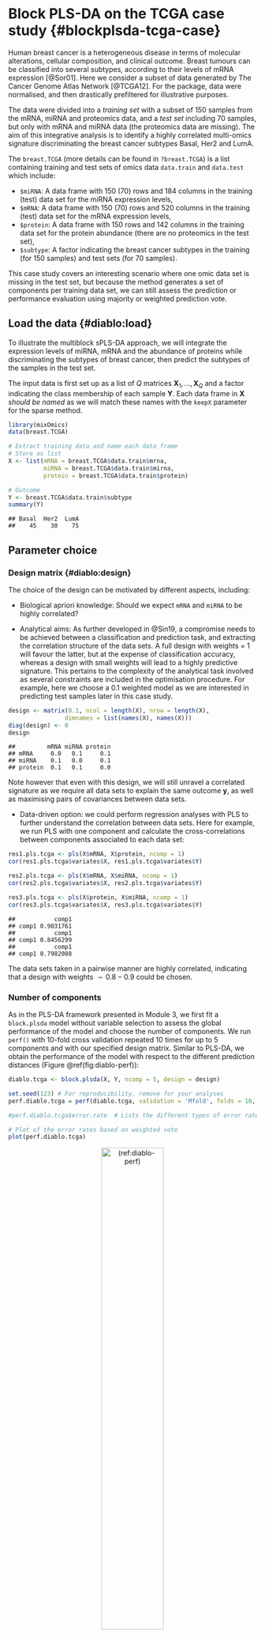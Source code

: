 






# Block PLS-DA on the TCGA case study {#blockplsda-tcga-case}

Human breast cancer is a heterogeneous disease in terms of molecular alterations, cellular composition, and clinical outcome. Breast tumours can be classified into several subtypes, according to their levels of mRNA expression [@Sor01]. Here we consider a subset of data generated by The Cancer Genome Atlas Network [@TCGA12]. For the package, data were normalised, and then drastically prefiltered for illustrative purposes. 

The data were divided into a *training set* with a subset of 150 samples from the mRNA, miRNA and proteomics data, and a *test set* including 70 samples, but only with mRNA and miRNA data (the proteomics data are missing). The aim of this integrative analysis is to identify a highly correlated multi-omics signature discriminating the breast cancer subtypes Basal, Her2 and LumA. 

The `breast.TCGA` (more details can be found in `?breast.TCGA`) is a list containing training and test sets of omics data `data.train` and `data.test` which include:

- `$miRNA`: A data frame with 150 (70) rows and 184 columns in the training (test) data set for the miRNA expression levels,
- `$mRNA`: A data frame with 150 (70) rows and 520 columns in the training (test) data set for the mRNA expression levels,
- `$protein`: A data frame with 150 rows and 142 columns in the training data set for the protein abundance (there are no proteomics in the test set),
- `$subtype`: A factor indicating the breast cancer subtypes in the training (for 150 samples) and test sets (for 70 samples).

This case study covers an interesting scenario where one omic data set is missing in the test set, but because the method generates a set of components per training data set, we can still assess the prediction or performance evaluation using majority or weighted prediction vote.

## Load the data {#diablo:load}

To illustrate the multiblock sPLS-DA approach, we will integrate the expression levels of miRNA, mRNA and the abundance of proteins while discriminating the subtypes of breast cancer, then predict the subtypes of the samples in the test set.

The input data is first set up as a list of $Q$ matrices $\boldsymbol X_1, \dots, \boldsymbol X_Q$ and a factor indicating the class membership of each sample $\boldsymbol Y$. Each data frame in $\boldsymbol X$ *should be named* as we will match these names with the `keepX` parameter for the sparse method. 


```r
library(mixOmics)
data(breast.TCGA)

# Extract training data and name each data frame
# Store as list
X <- list(mRNA = breast.TCGA$data.train$mrna, 
          miRNA = breast.TCGA$data.train$mirna, 
          protein = breast.TCGA$data.train$protein)

# Outcome
Y <- breast.TCGA$data.train$subtype
summary(Y)
```

```
## Basal  Her2  LumA 
##    45    30    75
```
 

## Parameter choice

### Design matrix {#diablo:design}

The choice of the design can be motivated by different aspects, including:

- Biological apriori knowledge: Should we expect `mRNA` and `miRNA` to be highly correlated?

- Analytical aims: As further developed in @Sin19, a compromise needs to be achieved between a classification and prediction task, and extracting the correlation structure of the data sets. A full design with weights = 1 will favour the latter, but at the expense of classification accuracy, whereas a design with small weights will lead to a highly predictive signature. This pertains to the complexity of the analytical task involved as several constraints are included in the optimisation procedure. For example, here we choose a 0.1 weighted model as we are interested in predicting test samples later in this case study.


```r
design <- matrix(0.1, ncol = length(X), nrow = length(X), 
                dimnames = list(names(X), names(X)))
diag(design) <- 0
design 
```

```
##         mRNA miRNA protein
## mRNA     0.0   0.1     0.1
## miRNA    0.1   0.0     0.1
## protein  0.1   0.1     0.0
```

Note however that even with this design, we will still unravel a correlated signature as we require all data sets to explain the same outcome $\boldsymbol y$, as well as maximising pairs of covariances between data sets.

- Data-driven option: we could perform regression analyses with PLS to further understand the correlation between data sets. Here for example, we run PLS with one component and calculate the cross-correlations between components associated to each data set:


```r
res1.pls.tcga <- pls(X$mRNA, X$protein, ncomp = 1)
cor(res1.pls.tcga$variates$X, res1.pls.tcga$variates$Y)

res2.pls.tcga <- pls(X$mRNA, X$miRNA, ncomp = 1)
cor(res2.pls.tcga$variates$X, res2.pls.tcga$variates$Y)

res3.pls.tcga <- pls(X$protein, X$miRNA, ncomp = 1)
cor(res3.pls.tcga$variates$X, res3.pls.tcga$variates$Y)
```

```
##           comp1
## comp1 0.9031761
##           comp1
## comp1 0.8456299
##           comp1
## comp1 0.7982008
```

The data sets taken in a pairwise manner are highly correlated, indicating that a design with weights $\sim 0.8 - 0.9$ could be chosen.

### Number of components

As in the PLS-DA framework presented in Module 3, we first fit a `block.plsda` model without variable selection to assess the global performance of the model and choose the number of components. We run `perf()` with 10-fold cross validation repeated 10 times for up to 5 components and with our specified design matrix. Similar to PLS-DA, we obtain the performance of the model with respect to the different prediction distances (Figure \@ref(fig:diablo-perf)): 


```r
diablo.tcga <- block.plsda(X, Y, ncomp = 5, design = design)

set.seed(123) # For reproducibility, remove for your analyses
perf.diablo.tcga = perf(diablo.tcga, validation = 'Mfold', folds = 10, nrepeat = 10)

#perf.diablo.tcga$error.rate  # Lists the different types of error rates

# Plot of the error rates based on weighted vote
plot(perf.diablo.tcga)
```

<div class="figure" style="text-align: center">
<img src="Figures/DIABLO/diablo-perf-1.png" alt="(ref:diablo-perf)" width="50%" />
<p class="caption">(\#fig:diablo-perf)(ref:diablo-perf)</p>
</div>

(ref:diablo-perf) **Choosing the number of components in `block.plsda` using `perf()` with 10 x 10-fold CV function in the `breast.TCGA` study**. Classification error rates (overall and balanced, see Module 2) are represented on the y-axis with respect to the  number of components on the x-axis for each prediction distance presented in PLS-DA in Seciton 3.4 and detailed in Extra reading material 3 from Module 3. Bars show the standard deviation across the 10 repeated folds. The plot shows that the error rate reaches a minimum from 2 to 3 dimensions.

The performance plot indicates that two components should be sufficient in the final model, and that the centroids distance might lead to better prediction. A balanced error rate (BER) should be considered for further analysis. 

The following outputs the optimal number of components according to the prediction distance and type of error rate (overall or balanced), as well as a prediction weighting scheme illustrated further below. 


```r
perf.diablo.tcga$choice.ncomp$WeightedVote
```

```
##             max.dist centroids.dist mahalanobis.dist
## Overall.ER         3              2                3
## Overall.BER        3              2                3
```

Thus, here we choose our final `ncomp` value:

```r
ncomp <- perf.diablo.tcga$choice.ncomp$WeightedVote["Overall.BER", "centroids.dist"]
```

### Number of variables to select  {#diablo:numvar}

We then choose the optimal number of variables to select in each data set using the `tune.block.splsda` function. The function `tune()` is run with 10-fold cross validation, but repeated only once (`nrepeat = 1`) for illustrative and computational reasons here. For a thorough tuning process, we advise increasing the `nrepeat` argument to 10-50, or more.

We choose a `keepX` grid that is relatively fine at the start, then coarse. If the data sets are easy to classify, the tuning step may indicate the smallest number of variables to separate the sample groups. Hence, we start our grid at the value `5` to avoid a too small signature that may preclude biological interpretation. 

<!-- Zoe, below I produce 2 codes, one that does not use parallel and is not running to compile the book. -->


```r
# This code may take several min to run, parallelisation is possible
set.seed(123) # For reproducibility with this handbook, remove otherwise
test.keepX <- list(mRNA = c(5:9, seq(10, 25, 5)),
                   miRNA = c(5:9, seq(10, 20, 2)),
                   proteomics = c(seq(5, 25, 5)))

tune.diablo.tcga <- tune.block.splsda(X, Y, ncomp = 2, 
                              test.keepX = test.keepX, design = design,
                              validation = 'Mfold', folds = 10, nrepeat = 1, 
                              dist = "centroids.dist")
```



Note: 

- *For fast computation, we can use parallel computing here - this option is also enabled on a laptop or workstation, see `?tune.block.splsda`.*

The number of features to select on each component is returned and stored for the final model:


```r
list.keepX <- tune.diablo.tcga$choice.keepX
list.keepX
```

```
## $mRNA
## [1]  8 25
## 
## $miRNA
## [1] 14  5
## 
## $protein
## [1] 10  5
```

Note:

- *You can skip any of the tuning steps above, and hard code your chosen `ncomp` and `keepX` parameters (as a list for the latter, as shown below).*


```r
list.keepX <- list( mRNA = c(8, 25), miRNA = c(14,5), protein = c(10, 5))
```

## Final model

The final multiblock sPLS-DA model includes the tuned parameters and is run as:


```r
diablo.tcga <- block.splsda(X, Y, ncomp = ncomp, 
                            keepX = list.keepX, design = design)
```

```
## Design matrix has changed to include Y; each block will be
##             linked to Y.
```

```r
#diablo.tcga   # Lists the different functions of interest related to that object
```

A warning message informs us that the outcome $\boldsymbol Y$ has been included automatically in the design, so that the covariance between each block's component and the outcome is maximised, as shown in the final design output:


```r
diablo.tcga$design
```

```
##         mRNA miRNA protein Y
## mRNA     0.0   0.1     0.1 1
## miRNA    0.1   0.0     0.1 1
## protein  0.1   0.1     0.0 1
## Y        1.0   1.0     1.0 0
```

The selected variables can be extracted with the function `selectVar()`, for example in the mRNA block, along with their loading weights (not output here):


```r
# mRNA variables selected on component 1
selectVar(diablo.tcga, block = 'mRNA', comp = 1)
```

*Note:* 

- *The stability of the selected variables can be extracted from the `perf()` function, similar to the example given in the PLS-DA analysis (Module 3).*

## Sample plots  {#diablo:result:sampleplot}

### `plotDiablo`

`plotDiablo()` is a diagnostic plot to check whether the correlations between components from each data set were maximised as specified in the design matrix. We specify the dimension to be assessed with the `ncomp` argument (Figure \@ref(fig:plot-diablo)).


```r
plotDiablo(diablo.tcga, ncomp = 1)
```

<div class="figure" style="text-align: center">
<img src="Figures/DIABLO/plot-diablo-1.png" alt="(ref:plot-diablo)" width="50%" />
<p class="caption">(\#fig:plot-diablo)(ref:plot-diablo)</p>
</div>

(ref:plot-diablo) **Diagnostic plot from multiblock sPLS-DA applied on the `breast.TCGA` study.** Samples are represented based on the specified component (here `ncomp = 1`) for each data set (mRNA, miRNA and protein). Samples are coloured by breast cancer subtype (<span style='color: #388ECC;'>Basal</span>, <span style='color: #F68B33;'>Her2</span> and <span style='color: #585858;'>LumA</span>) and 95\% confidence ellipse plots are represented. The bottom left numbers indicate the correlation coefficients between the first components from each data set. In this example, mRNA expression and protein concentration are highly correlated on the first dimension. 

The plot indicates that the first components from all data sets are highly correlated. The colours and ellipses represent the sample subtypes and indicate the discriminative power of each component to separate the different tumour subtypes. Thus, multiblock sPLS-DA is able to extract a strong correlation structure between data sets, as well as discriminate the breast cancer subtypes on the first component. 

### `plotIndiv` 

The sample plot with the `plotIndiv()` function projects each sample into the space spanned by the components from *each* block, resulting in a series of graphs corresponding to each data set (Figure \@ref(fig:diablo-plotindiv)). The optional argument `blocks` can output a specific data set. Ellipse plots are also available (argument `ellipse = TRUE`). 


```r
plotIndiv(diablo.tcga, ind.names = FALSE, legend = TRUE, 
          title = 'TCGA, DIABLO comp 1 - 2')
```

<div class="figure" style="text-align: center">
<img src="Figures/DIABLO/diablo-plotindiv-1.png" alt="(ref:diablo-plotindiv)" width="50%" />
<p class="caption">(\#fig:diablo-plotindiv)(ref:diablo-plotindiv)</p>
</div>

(ref:diablo-plotindiv) **Sample plot from multiblock sPLS-DA performed on the `breast.TCGA` study.** The samples are plotted according to their scores on the first 2 components for each data set. Samples are coloured by cancer subtype and are classified into three classes: <span style='color: #388ECC;'>Basal</span>, <span style='color: #F68B33;'>Her2</span> and <span style='color: #585858;'>LumA</span>. The plot shows the degree of agreement between the different data sets and the discriminative ability of each data set.

This type of graphic allows us to better understand the information extracted from each data set and its discriminative ability. Here we can see that the <span style='color: #585858;'>LumA</span> group can be difficult to classify in the miRNA data.

Note:

- *Additional variants include the argument `block = 'average'` that averages the components from all blocks to produce a single plot. The argument `block='weighted.average'` is a weighted average of the components according to their correlation with the components associated with the outcome*.

### `plotArrow`

In the arrow plot in Figure \@ref(fig:diablo-plotarrow), the start of the arrow indicates the centroid between all data sets for a given sample and the tip of the arrow the location of that same sample but in each block. Such graphics highlight the agreement between all data sets at the sample level when modelled with multiblock sPLS-DA.


```r
plotArrow(diablo.tcga, ind.names = FALSE, legend = TRUE, 
          title = 'TCGA, DIABLO comp 1 - 2')
```

<div class="figure" style="text-align: center">
<img src="Figures/DIABLO/diablo-plotarrow-1.png" alt="(ref:diablo-plotarrow)" width="50%" />
<p class="caption">(\#fig:diablo-plotarrow)(ref:diablo-plotarrow)</p>
</div>

(ref:diablo-plotarrow) **Arrow plot from multiblock sPLS-DA performed on the `breast.TCGA` study.** The samples are projected into the space spanned by the first two components for each data set then overlaid across data sets. The start of the arrow indicates the centroid between all data sets for a given sample and the tip of the arrow the location of the same sample in each block. Arrows further from their centroid indicate some disagreement between the data sets. Samples are coloured by cancer subtype (<span style='color: #388ECC;'>Basal</span>, <span style='color: #F68B33;'>Her2</span> and <span style='color: #585858;'>LumA</span>).

This plot shows that globally, the discrimination of all breast cancer subtypes can be extracted from all data sets, however, there are some dissimilarities at the samples level across data sets (the common information cannot be extracted in the same way across data sets). 


## Variable plots {#diablo:result:varplot}

The visualisation of the selected variables is crucial to mine their associations in multiblock sPLS-DA. Here we revisit existing outputs presented in Module 2 with further developments for multiple data set integration. All the plots presented provide complementary information for interpreting the results.

### `plotVar`

The correlation circle plot highlights the contribution of each selected variable to each component. Important variables should be close to the large circle (see Module 2). Here, only the variables selected on components 1 and 2 are depicted (across all blocks), see Figure \@ref(fig:diablo-plotvar). Clusters of points indicate a strong correlation between variables. For better visibility we chose to hide the variable names.


```r
plotVar(diablo.tcga, var.names = FALSE, style = 'graphics', legend = TRUE, 
        pch = c(16, 17, 15), cex = c(2,2,2), 
        col = c('darkorchid', 'brown1', 'lightgreen'),
        title = 'TCGA, DIABLO comp 1 - 2')
```

<div class="figure" style="text-align: center">
<img src="Figures/DIABLO/diablo-plotvar-1.png" alt="(ref:diablo-plotvar)" width="50%" />
<p class="caption">(\#fig:diablo-plotvar)(ref:diablo-plotvar)</p>
</div>

(ref:diablo-plotvar) **Correlation circle plot from multiblock sPLS-DA performed on the `breast.TCGA` study.** The variable coordinates are defined according to their correlation with the first and second components for each data set. Variable types are indicated with different symbols and colours, and are overlaid on the same plot. The plot highlights the potential associations within and between different variable types when they are important in defining their own component.

The correlation circle plot shows some positive correlations (between selected <span style='color: black;'>miRNA</span> and <span style='color: black;'>proteins</span>, between selected <span style='color: black;'>proteins</span> and <span style='color: black;'>mRNA</span>) and negative correlations between <span style='color: black;'>mRNA</span>and <span style='color: black;'>miRNA</span> on component 1. The correlation structure is less obvious on component 2, but we observe some key selected features (<span style='color: black;'>proteins</span> and <span style='color: black;'>miRNA</span>) that seem to highly contribute to component 2. 

Note: 

- *These results can be further investigated by showing the variable names on this plot (or extracting their coordinates available from the plot saved into an object, see `?plotVar`), and looking at various outputs from `selectVar()` and `plotLoadings()`.*

- *You can choose to only show specific variable type names, e.g. `var.names = c(FALSE, FALSE, TRUE)` (where each argument is assigned to a data set in $\boldsymbol X$). Here for example, the protein names only would be output.*

### `circosPlot`


The circos plot represents the correlations between variables of different types, represented on the side quadrants. Several display options are possible, to show within and between connections between blocks, and expression levels of each variable according to each class (argument `line = TRUE`). The circos plot is built based on a similarity matrix, which was extended to the case of multiple data sets from @Gon12 (see also Module 2 and Extra Reading material from that module). A `cutoff` argument can be further included to visualise correlation coefficients above this threshold in the multi-omics signature (Figure \@ref(fig:diablo-circos)). The colours for the blocks and correlation lines can be chosen with `color.blocks` and `color.cor` respectively:


```r
circosPlot(diablo.tcga, cutoff = 0.7, line = TRUE, 
           color.blocks = c('darkorchid', 'brown1', 'lightgreen'),
           color.cor = c("chocolate3","grey20"), size.labels = 1.5)
```

<div class="figure" style="text-align: center">
<img src="Figures/DIABLO/diablo-circos-1.png" alt="(ref:diablo-circos)" width="50%" />
<p class="caption">(\#fig:diablo-circos)(ref:diablo-circos)</p>
</div>

(ref:diablo-circos) **Circos plot from multiblock sPLS-DA performed on the `breast.TCGA` study.** The plot represents the correlations greater than 0.7 between variables of different types, represented on the side quadrants. The internal connecting lines show the <span style='color: black;'>positive</span> (<span style='color: #585858;'>negative</span>) correlations. The outer lines show the expression levels of each variable in each sample group (<span style='color: #388ECC;'>Basal</span>, <span style='color: #F68B33;'>Her2</span> and <span style='color: #585858;'>LumA</span>). 

The circos plot enables us to visualise cross-correlations between data types, and the nature of these correlations (<span style='color: black;'>positive</span> or negative). Here we observe that correlations > 0.7 are between a few <span style='color: black;'>mRNA</span>and some <span style='color: #009E73;'>Proteins</span>, whereas the majority of strong (negative) correlations are observed between <span style='color: #CC0000;'>miRNA</span> and <span style='color: black;'>mRNA</span>or <span style='color: #009E73;'>Proteins</span>.  The lines indicating the average expression levels per breast cancer subtype indicate that the selected features are able to discriminate the sample groups.

### `network`

Relevance networks, which are also built on the similarity matrix, can also visualise the correlations between the different types of variables. Each colour represents a type of variable. A threshold can also be set using the argument `cutoff` (Figure \@ref(fig:diablo-network)). By default the network includes only variables selected on component 1, unless specified in `comp`. 

Note that sometimes the output may not show with Rstudio due to margin issues. We can either use `X11()` to open a new window, or save the plot as an image using the arguments `save` and `name.save`, as we show below. An `interactive` argument is also available for the `cutoff` argument, see details in `?network`.



```r
# X11()   # Opens a new window
network(diablo.tcga, blocks = c(1,2,3), 
        cutoff = 0.4,
        color.node = c('darkorchid', 'brown1', 'lightgreen'),
        # To save the plot, comment out otherwise
        save = 'png', name.save = 'diablo-network'
        )
```


<div class="figure" style="text-align: center">
<img src="Figures/DIABLO/diablo-network.png" alt="(ref:diablo-network)" width="50%" />
<p class="caption">(\#fig:diablo-network)(ref:diablo-network)</p>
</div>

(ref:diablo-network) **Relevance network for the variables selected by multiblock sPLS-DA performed on the `breast.TCGA` study on component 1.** Each node represents a selected variable with colours indicating their type. The colour of the edges represent positive or negative correlations. Further tweaking of this plot can be obtained, see the help file `?network`.

The relevance network in Figure \@ref(fig:diablo-network) shows two groups of features of different types. Within each group we observe positive and negative correlations. The visualisation of this plot could be further improved by changing the names of the original features.

Note that the network can be saved in a .gml format to be input into the software Cytoscape, using the R package `igraph` [@csa06]:


```r
# Not run
library(igraph)
myNetwork <- network(diablo.tcga, blocks = c(1,2,3), cutoff = 0.4)
write.graph(myNetwork$gR, file = "myNetwork.gml", format = "gml")
```

### `plotLoadings`

`plotLoadings()` visualises the loading weights of each selected variable on each component and each data set. The colour indicates the class in which the variable has the maximum level of expression (`contrib = 'max'`) or minimum (`contrib = 'min'`), on average (`method = 'mean'`) or using the median (`method = 'median'`).


```r
plotLoadings(diablo.tcga, comp = 1, contrib = 'max', method = 'median')
```

<div class="figure" style="text-align: center">
<img src="Figures/DIABLO/diablo-loading-1.png" alt="(ref:diablo-loading)" width="50%" />
<p class="caption">(\#fig:diablo-loading)(ref:diablo-loading)</p>
</div>

(ref:diablo-loading) **Loading plot for the variables selected by multiblock sPLS-DA performed on the `breast.TCGA` study on component 1.** The most important variables (according to the absolute value of their coefficients) are ordered from bottom to top. As this is a supervised analysis, colours indicate the class for which the median expression value is the highest for each feature (variables selected characterise <span style='color: #388ECC;'>Basal</span> and <span style='color: #585858;'>LumA</span>). 

The loading plot shows the multi-omics signature selected on component 1, where each panel represents one data type. The importance of each variable is visualised by the length of the bar (i.e. its loading coefficient value). The combination of the sign of the coefficient (positive / negative) and the colours indicate that component 1 discriminates primarily the <span style='color: #388ECC;'>Basal</span> samples vs. the <span style='color: #585858;'>LumA</span> samples (see the sample plots also). The features selected are highly expressed in one of these two subtypes. One could also plot the second component that discriminates the <span style='color: #F68B33;'>Her2</span> samples.


### `cimDiablo`

The `cimDiablo()` function is a clustered image map specifically implemented to represent the multi-omics molecular signature expression for each sample. It is very similar to a classical hierarchical clustering (Figure \@ref(fig:diablo-cim)).


```r
cimDiablo(diablo.tcga, color.blocks = c('darkorchid', 'brown1', 'lightgreen'),
          comp = 1, margin=c(8,20), legend.position = "right")
```

<div class="figure" style="text-align: center">
<img src="Figures/DIABLO/diablo-cim-1.png" alt="(ref:diablo-cim)" width="70%" />
<p class="caption">(\#fig:diablo-cim)(ref:diablo-cim)</p>
</div>

(ref:diablo-cim) **Clustered Image Map for the variables selected by multiblock sPLS-DA performed on the `breast.TCGA` study on component 1.** By default, Euclidean distance and Complete linkage methods are used. The CIM represents samples in rows (indicated by their breast cancer subtype on the left hand side of the plot) and selected features in columns (indicated by their data type at the top of the plot).

According to the CIM, component 1 seems to primarily classify the <span style='color: #388ECC;'>Basal</span> samples, with a group of overexpressed <span style='color: black;'>miRNA</span> and underexpressed <span style='color: black;'>mRNA</span>and <span style='color: black;'>proteins</span>. A group of <span style='color: #585858;'>LumA</span> samples can also be identified due to the overexpression of the same <span style='color: black;'>mRNA</span>and <span style='color: black;'>proteins</span>. <span style='color: #F68B33;'>Her2</span> samples remain quite mixed with the other <span style='color: #585858;'>LumA</span> samples.

## Model performance and prediction {#diablo:perf}

We assess the performance of the model using 10-fold cross-validation repeated 10 times with the function `perf()`. The method runs a `block.splsda()` model on the pre-specified arguments input from our final object `diablo.tcga` but on cross-validated samples. We then assess the accuracy of the prediction on the left out samples. Since the `tune()` function was used with the `centroid.dist` argument, we examine the outputs of the `perf()` function for that same distance:


```r
set.seed(123) # For reproducibility with this handbook, remove otherwise
perf.diablo.tcga <- perf(diablo.tcga,  validation = 'Mfold', folds = 10, 
                         nrepeat = 10, dist = 'centroids.dist')

#perf.diablo.tcga  # Lists the different outputs
```

We can extract the (balanced) classification error rates globally or overall with 
`perf.diablo.tcga$error.rate.per.class`, the predicted components associated to $\boldsymbol  Y$, or the stability of the selected features with `perf.diablo.tcga$features`.


Here we look at the different performance assessment schemes specific to multiple data set integration.

First, we output the performance with the majority vote, that is, since the prediction is based on the components associated to their own data set, we can then weight those predictions across data sets according to a majority vote scheme. Based on the predicted classes, we then extract the classification error rate per class and per component:


```r
# Performance with Majority vote
perf.diablo.tcga$MajorityVote.error.rate
```

```
## $centroids.dist
##                  comp1      comp2
## Basal       0.02666667 0.04444444
## Her2        0.20666667 0.12333333
## LumA        0.04533333 0.00800000
## Overall.ER  0.07200000 0.04200000
## Overall.BER 0.09288889 0.05859259
```

The output shows that with the exception of the Basal samples, the classification improves with the addition of the second component.

Another prediction scheme is to weight the classification error rate from each data set according to the correlation between the predicted components and the $\boldsymbol Y$ outcome.  


```r
# Performance with Weighted vote
perf.diablo.tcga$WeightedVote.error.rate
```

```
## $centroids.dist
##                   comp1      comp2
## Basal       0.006666667 0.04444444
## Her2        0.140000000 0.10666667
## LumA        0.045333333 0.00800000
## Overall.ER  0.052666667 0.03866667
## Overall.BER 0.064000000 0.05303704
```

Compared to the previous majority vote output, we can see that the classification accuracy is slightly better on component 2 for the subtype Her2.  

An AUC plot *per block* is plotted using the function `auroc()`. We have already mentioned in Module 3 for PLS-DA, the interpretation of this output may not be particularly insightful in relation to the performance evaluation of our methods, but can complement the statistical analysis. For example, here for the miRNA data set once we have reached component 2 (Figure \@ref(fig:diablo-auroc)): 


```r
auc.diablo.tcga <- auroc(diablo.tcga, roc.block = "miRNA", roc.comp = 2,
                   print = FALSE)
```

<div class="figure" style="text-align: center">
<img src="Figures/DIABLO/diablo-auroc-1.png" alt="(ref:diablo-auroc)" width="50%" />
<p class="caption">(\#fig:diablo-auroc)(ref:diablo-auroc)</p>
</div>

(ref:diablo-auroc) **ROC and AUC based on multiblock sPLS-DA performed on the `breast.TCGA` study for the miRNA data set after 2 components.** The function calculates the ROC curve and AUC for one class vs. the others. If we set `print = TRUE`, the Wilcoxon test p-value that assesses the differences between the predicted components from one class vs. the others is output.

Figure \@ref(fig:diablo-auroc) shows that the Her2 subtype is the most difficult to classify with multiblock sPLS-DA compared to the other subtypes.

The `predict()` function associated with a `block.splsda()` object predicts the class of samples from an external test set. In our specific case, one data set is missing in the test set but the method can still be applied. We need to ensure the names of the blocks correspond exactly to those from the training set:


```r
# Prepare test set data: here one block (proteins) is missing
data.test.tcga <- list(mRNA = breast.TCGA$data.test$mrna, 
                      miRNA = breast.TCGA$data.test$mirna)

predict.diablo.tcga <- predict(diablo.tcga, newdata = data.test.tcga)
# The warning message will inform us that one block is missing

#predict.diablo # List the different outputs
```

The following output is a confusion matrix that compares the real subtypes with the predicted subtypes for a 2 component model, for the distance of interest `centroids.dist` and the prediction scheme `WeightedVote`:


```r
confusion.mat.tcga <- get.confusion_matrix(truth = breast.TCGA$data.test$subtype, 
                     predicted = predict.diablo.tcga$WeightedVote$centroids.dist[,2])
confusion.mat.tcga
```

```
##       predicted.as.Basal predicted.as.Her2 predicted.as.LumA
## Basal                 20                 1                 0
## Her2                   0                13                 1
## LumA                   0                 3                32
```

From this table, we see that one Basal and one Her2 sample are wrongly predicted as Her2 and Lum A respectively, and 3 LumA samples are wrongly predicted as Her2. The balanced prediction error rate can be obtained as:

```r
get.BER(confusion.mat.tcga)
```

```
## [1] 0.06825397
```

It would be worthwhile at this stage to revisit the chosen design of the multiblock sPLS-DA model to assess the influence of the design on the prediction performance on this test set - even though this back and forth analysis is a  biased criterion to choose the design!


